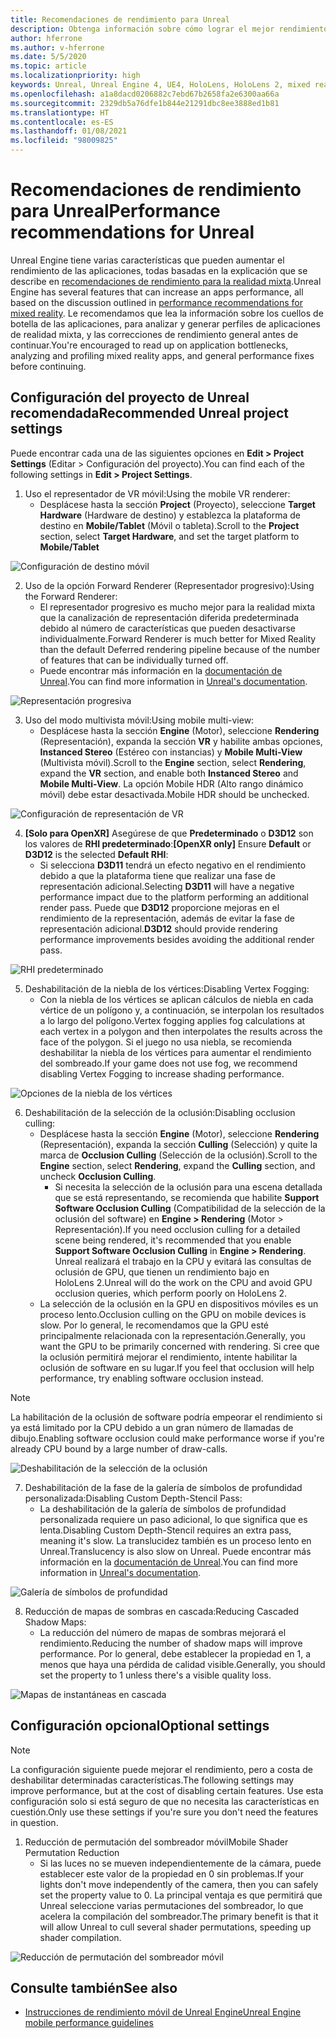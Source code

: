 ```yaml
---
title: Recomendaciones de rendimiento para Unreal
description: Obtenga información sobre cómo lograr el mejor rendimiento de las aplicaciones de realidad mixta con la configuración de proyecto de Unreal recomendada.
author: hferrone
ms.author: v-hferrone
ms.date: 5/5/2020
ms.topic: article
ms.localizationpriority: high
keywords: Unreal, Unreal Engine 4, UE4, HoloLens, HoloLens 2, mixed reality, performance, optimization, settings, documentation
ms.openlocfilehash: a1a8dacd0206882c7ebd67b2658fa2e6300aa66a
ms.sourcegitcommit: 2329db5a76dfe1b844e21291dbc8ee3888ed1b81
ms.translationtype: HT
ms.contentlocale: es-ES
ms.lasthandoff: 01/08/2021
ms.locfileid: "98009825"
---
```

# <a name="performance-recommendations-for-unreal"></a><span data-ttu-id="d49ff-104">Recomendaciones de rendimiento para Unreal</span><span class="sxs-lookup"><span data-stu-id="d49ff-104">Performance recommendations for Unreal</span></span>

<span data-ttu-id="d49ff-105">Unreal Engine tiene varias características que pueden aumentar el rendimiento de las aplicaciones, todas basadas en la explicación que se describe en [recomendaciones de rendimiento para la realidad mixta](../platform-capabilities-and-apis/understanding-performance-for-mixed-reality.md).</span><span class="sxs-lookup"><span data-stu-id="d49ff-105">Unreal Engine has several features that can increase an apps performance, all based on the discussion outlined in [performance recommendations for mixed reality](../platform-capabilities-and-apis/understanding-performance-for-mixed-reality.md).</span></span> <span data-ttu-id="d49ff-106">Le recomendamos que lea la información sobre los cuellos de botella de las aplicaciones, para analizar y generar perfiles de aplicaciones de realidad mixta, y las correcciones de rendimiento general antes de continuar.</span><span class="sxs-lookup"><span data-stu-id="d49ff-106">You're encouraged to read up on application bottlenecks, analyzing and profiling mixed reality apps, and general performance fixes before continuing.</span></span>

## <a name="recommended-unreal-project-settings"></a><span data-ttu-id="d49ff-107">Configuración del proyecto de Unreal recomendada</span><span class="sxs-lookup"><span data-stu-id="d49ff-107">Recommended Unreal project settings</span></span>

<span data-ttu-id="d49ff-108">Puede encontrar cada una de las siguientes opciones en **Edit > Project Settings** (Editar > Configuración del proyecto).</span><span class="sxs-lookup"><span data-stu-id="d49ff-108">You can find each of the following settings in **Edit > Project Settings**.</span></span>

1. <span data-ttu-id="d49ff-109">Uso el representador de VR móvil:</span><span class="sxs-lookup"><span data-stu-id="d49ff-109">Using the mobile VR renderer:</span></span>
    * <span data-ttu-id="d49ff-110">Desplácese hasta la sección **Project** (Proyecto), seleccione **Target Hardware** (Hardware de destino) y establezca la plataforma de destino en **Mobile/Tablet** (Móvil o tableta).</span><span class="sxs-lookup"><span data-stu-id="d49ff-110">Scroll to the **Project** section, select **Target Hardware**, and set the target platform to **Mobile/Tablet**</span></span>

![Configuración de destino móvil](images/unreal/performance-recommendations-img-01.png)

2. <span data-ttu-id="d49ff-112">Uso de la opción Forward Renderer (Representador progresivo):</span><span class="sxs-lookup"><span data-stu-id="d49ff-112">Using the Forward Renderer:</span></span> 
    * <span data-ttu-id="d49ff-113">El representador progresivo es mucho mejor para la realidad mixta que la canalización de representación diferida predeterminada debido al número de características que pueden desactivarse individualmente.</span><span class="sxs-lookup"><span data-stu-id="d49ff-113">Forward Renderer is much better for Mixed Reality than the default Deferred rendering pipeline because of the number of features that can be individually turned off.</span></span> 
    * <span data-ttu-id="d49ff-114">Puede encontrar más información en la [documentación de Unreal](https://docs.unrealengine.com/Platforms/VR/DevelopVR/VRPerformance/index.html).</span><span class="sxs-lookup"><span data-stu-id="d49ff-114">You can find more information in [Unreal's documentation](https://docs.unrealengine.com/Platforms/VR/DevelopVR/VRPerformance/index.html).</span></span>

![Representación progresiva](images/unreal/performance-recommendations-img-04.png)

3. <span data-ttu-id="d49ff-116">Uso del modo multivista móvil:</span><span class="sxs-lookup"><span data-stu-id="d49ff-116">Using mobile multi-view:</span></span>
    * <span data-ttu-id="d49ff-117">Desplácese hasta la sección **Engine** (Motor), seleccione **Rendering** (Representación), expanda la sección **VR** y habilite ambas opciones, **Instanced Stereo** (Estéreo con instancias) y **Mobile Multi-View** (Multivista móvil).</span><span class="sxs-lookup"><span data-stu-id="d49ff-117">Scroll to the **Engine** section, select **Rendering**, expand the **VR** section, and enable both **Instanced Stereo** and **Mobile Multi-View**.</span></span> <span data-ttu-id="d49ff-118">La opción Mobile HDR (Alto rango dinámico móvil) debe estar desactivada.</span><span class="sxs-lookup"><span data-stu-id="d49ff-118">Mobile HDR should be unchecked.</span></span>

![Configuración de representación de VR](images/unreal/performance-recommendations-img-03.png)

4. <span data-ttu-id="d49ff-120">**[Solo para OpenXR]** Asegúrese de que **Predeterminado** o **D3D12** son los valores de **RHI predeterminado**:</span><span class="sxs-lookup"><span data-stu-id="d49ff-120">**[OpenXR only]** Ensure **Default** or **D3D12** is the selected **Default RHI**:</span></span>
    * <span data-ttu-id="d49ff-121">Si selecciona **D3D11** tendrá un efecto negativo en el rendimiento debido a que la plataforma tiene que realizar una fase de representación adicional.</span><span class="sxs-lookup"><span data-stu-id="d49ff-121">Selecting **D3D11** will have a negative performance impact due to the platform performing an additional render pass.</span></span> <span data-ttu-id="d49ff-122">Puede que **D3D12** proporcione mejoras en el rendimiento de la representación, además de evitar la fase de representación adicional.</span><span class="sxs-lookup"><span data-stu-id="d49ff-122">**D3D12** should provide rendering performance improvements besides avoiding the additional render pass.</span></span>

![RHI predeterminado](images/unreal/performance-recommendations-img-09.png)

5. <span data-ttu-id="d49ff-124">Deshabilitación de la niebla de los vértices:</span><span class="sxs-lookup"><span data-stu-id="d49ff-124">Disabling Vertex Fogging:</span></span> 
    * <span data-ttu-id="d49ff-125">Con la niebla de los vértices se aplican cálculos de niebla en cada vértice de un polígono y, a continuación, se interpolan los resultados a lo largo del polígono.</span><span class="sxs-lookup"><span data-stu-id="d49ff-125">Vertex fogging applies fog calculations at each vertex in a polygon and then interpolates the results across the face of the polygon.</span></span> <span data-ttu-id="d49ff-126">Si el juego no usa niebla, se recomienda deshabilitar la niebla de los vértices para aumentar el rendimiento del sombreado.</span><span class="sxs-lookup"><span data-stu-id="d49ff-126">If your game does not use fog, we recommend disabling Vertex Fogging to increase shading performance.</span></span>

![Opciones de la niebla de los vértices](images/unreal/performance-recommendations-img-05.png)

6. <span data-ttu-id="d49ff-128">Deshabilitación de la selección de la oclusión:</span><span class="sxs-lookup"><span data-stu-id="d49ff-128">Disabling occlusion culling:</span></span>
    * <span data-ttu-id="d49ff-129">Desplácese hasta la sección **Engine** (Motor), seleccione **Rendering** (Representación), expanda la sección **Culling** (Selección) y quite la marca de **Occlusion Culling** (Selección de la oclusión).</span><span class="sxs-lookup"><span data-stu-id="d49ff-129">Scroll to the **Engine** section, select **Rendering**, expand the **Culling** section, and uncheck **Occlusion Culling**.</span></span>
        + <span data-ttu-id="d49ff-130">Si necesita la selección de la oclusión para una escena detallada que se está representando, se recomienda que habilite **Support Software Occlusion Culling** (Compatibilidad de la selección de la oclusión del software) en **Engine > Rendering** (Motor > Representación).</span><span class="sxs-lookup"><span data-stu-id="d49ff-130">If you need occlusion culling for a detailed scene being rendered, it's recommended that you enable **Support Software Occlusion Culling** in **Engine > Rendering**.</span></span> <span data-ttu-id="d49ff-131">Unreal realizará el trabajo en la CPU y evitará las consultas de oclusión de GPU, que tienen un rendimiento bajo en HoloLens 2.</span><span class="sxs-lookup"><span data-stu-id="d49ff-131">Unreal will do the work on the CPU and avoid GPU occlusion queries, which perform poorly on HoloLens 2.</span></span>
    * <span data-ttu-id="d49ff-132">La selección de la oclusión en la GPU en dispositivos móviles es un proceso lento.</span><span class="sxs-lookup"><span data-stu-id="d49ff-132">Occlusion culling on the GPU on mobile devices is slow.</span></span> <span data-ttu-id="d49ff-133">Por lo general, le recomendamos que la GPU esté principalmente relacionada con la representación.</span><span class="sxs-lookup"><span data-stu-id="d49ff-133">Generally, you want the GPU to be primarily concerned with rendering.</span></span> <span data-ttu-id="d49ff-134">Si cree que la oclusión permitirá mejorar el rendimiento, intente habilitar la oclusión de software en su lugar.</span><span class="sxs-lookup"><span data-stu-id="d49ff-134">If you feel that occlusion will help performance, try enabling software occlusion instead.</span></span> 

> [!NOTE]
> <span data-ttu-id="d49ff-135">La habilitación de la oclusión de software podría empeorar el rendimiento si ya está limitado por la CPU debido a un gran número de llamadas de dibujo.</span><span class="sxs-lookup"><span data-stu-id="d49ff-135">Enabling software occlusion could make performance worse if you're already CPU bound by a large number of draw-calls.</span></span>

![Deshabilitación de la selección de la oclusión](images/unreal/performance-recommendations-img-02.png)

7. <span data-ttu-id="d49ff-137">Deshabilitación de la fase de la galería de símbolos de profundidad personalizada:</span><span class="sxs-lookup"><span data-stu-id="d49ff-137">Disabling Custom Depth-Stencil Pass:</span></span>
    * <span data-ttu-id="d49ff-138">La deshabilitación de la galería de símbolos de profundidad personalizada requiere un paso adicional, lo que significa que es lenta.</span><span class="sxs-lookup"><span data-stu-id="d49ff-138">Disabling Custom Depth-Stencil requires an extra pass, meaning it's slow.</span></span> <span data-ttu-id="d49ff-139">La translucidez también es un proceso lento en Unreal.</span><span class="sxs-lookup"><span data-stu-id="d49ff-139">Translucency is also slow on Unreal.</span></span> <span data-ttu-id="d49ff-140">Puede encontrar más información en la [documentación de Unreal](https://docs.unrealengine.com/Engine/Performance/Guidelines/index.html).</span><span class="sxs-lookup"><span data-stu-id="d49ff-140">You can find more information in [Unreal's documentation](https://docs.unrealengine.com/Engine/Performance/Guidelines/index.html).</span></span>

![Galería de símbolos de profundidad](images/unreal/performance-recommendations-img-06.png)

8. <span data-ttu-id="d49ff-142">Reducción de mapas de sombras en cascada:</span><span class="sxs-lookup"><span data-stu-id="d49ff-142">Reducing Cascaded Shadow Maps:</span></span> 
    * <span data-ttu-id="d49ff-143">La reducción del número de mapas de sombras mejorará el rendimiento.</span><span class="sxs-lookup"><span data-stu-id="d49ff-143">Reducing the number of shadow maps will improve performance.</span></span> <span data-ttu-id="d49ff-144">Por lo general, debe establecer la propiedad en 1, a menos que haya una pérdida de calidad visible.</span><span class="sxs-lookup"><span data-stu-id="d49ff-144">Generally, you should set the property to 1 unless there's a visible quality loss.</span></span> 

![Mapas de instantáneas en cascada](images/unreal/performance-recommendations-img-07.png)

## <a name="optional-settings"></a><span data-ttu-id="d49ff-146">Configuración opcional</span><span class="sxs-lookup"><span data-stu-id="d49ff-146">Optional settings</span></span>

> [!NOTE]
> <span data-ttu-id="d49ff-147">La configuración siguiente puede mejorar el rendimiento, pero a costa de deshabilitar determinadas características.</span><span class="sxs-lookup"><span data-stu-id="d49ff-147">The following settings may improve performance, but at the cost of disabling certain features.</span></span> <span data-ttu-id="d49ff-148">Use esta configuración solo si está seguro de que no necesita las características en cuestión.</span><span class="sxs-lookup"><span data-stu-id="d49ff-148">Only use these settings if you're sure you don't need the features in question.</span></span>

1. <span data-ttu-id="d49ff-149">Reducción de permutación del sombreador móvil</span><span class="sxs-lookup"><span data-stu-id="d49ff-149">Mobile Shader Permutation Reduction</span></span>
    * <span data-ttu-id="d49ff-150">Si las luces no se mueven independientemente de la cámara, puede establecer este valor de la propiedad en 0 sin problemas.</span><span class="sxs-lookup"><span data-stu-id="d49ff-150">If your lights don't move independently of the camera, then you can safely set the property value to 0.</span></span> <span data-ttu-id="d49ff-151">La principal ventaja es que permitirá que Unreal seleccione varias permutaciones del sombreador, lo que acelera la compilación del sombreador.</span><span class="sxs-lookup"><span data-stu-id="d49ff-151">The primary benefit is that it will allow Unreal to cull several shader permutations, speeding up shader compilation.</span></span>

![Reducción de permutación del sombreador móvil](images/unreal/performance-recommendations-img-08.png)

## <a name="see-also"></a><span data-ttu-id="d49ff-153">Consulte también</span><span class="sxs-lookup"><span data-stu-id="d49ff-153">See also</span></span>

* [<span data-ttu-id="d49ff-154">Instrucciones de rendimiento móvil de Unreal Engine</span><span class="sxs-lookup"><span data-stu-id="d49ff-154">Unreal Engine mobile performance guidelines</span></span>]( https://docs.unrealengine.com/Platforms/Mobile/Performance/index.html)